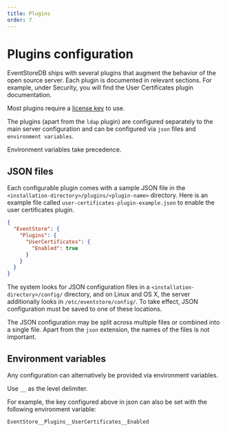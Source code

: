 ```yaml
---
title: Plugins
order: 7
---
```


# Plugins configuration

EventStoreDB ships with several plugins that augment the behavior of the open source server. Each plugin is documented in relevant sections. For example, under Security, you will find the User Certificates plugin documentation.

Most plugins require a [license key](../configuration/license-keys.md) to use.

The plugins (apart from the `ldap` plugin) are configured separately to the main server configuration and can be configured via `json` files and `environment variables`.

Environment variables take precedence.

## JSON files

Each configurable plugin comes with a sample JSON file in the `<installation-directory>/plugins/<plugin-name>` directory.
Here is an example file called `user-certificates-plugin-example.json` to enable the user certificates plugin.

```json
{
  "EventStore": {
    "Plugins": {
      "UserCertificates": {
        "Enabled": true
      }
    }
  }
}
```

The system looks for JSON configuration files in a `<installation-directory>/config/` directory, and on Linux and OS X, the server additionally looks in `/etc/eventstore/config/`. To take effect, JSON configuration must be saved to one of these locations.

The JSON configuration may be split across multiple files or combined into a single file. Apart from the `json` extension, the names of the files is not important.

## Environment variables

Any configuration can alternatively be provided via environment variables.

Use `__` as the level delimiter.

For example, the key configured above in json can also be set with the following environment variable:

```
EventStore__Plugins__UserCertificates__Enabled
```
